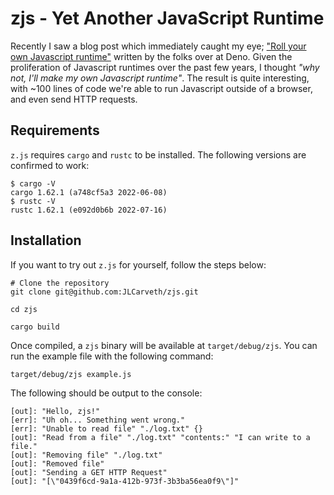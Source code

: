 # zjs - Yet Another JavaScript Runtime
Recently I saw a blog post which immediately caught my eye; ["Roll your own Javascript runtime"](https://deno.com/blog/roll-your-own-javascript-runtime) written by the folks over at Deno. Given the proliferation of Javascript runtimes over the past few years, I thought *"why not, I'll make my own Javascript runtime"*. The result is quite interesting, with ~100 lines of code we're able to run Javascript outside of a browser, and even send HTTP requests.

## Requirements
`z.js` requires `cargo` and `rustc` to be installed. The following versions are confirmed to work:
```
$ cargo -V
cargo 1.62.1 (a748cf5a3 2022-06-08)
$ rustc -V
rustc 1.62.1 (e092d0b6b 2022-07-16)
```
## Installation
If you want to try out `z.js` for yourself, follow the steps below:
```
# Clone the repository
git clone git@github.com:JLCarveth/zjs.git

cd zjs

cargo build
```
Once compiled, a `zjs` binary will be available at `target/debug/zjs`. You can run the example file with the following command:
```
target/debug/zjs example.js
```
The following should be output to the console:
```
[out]: "Hello, zjs!"
[err]: "Uh oh... Something went wrong."
[err]: "Unable to read file" "./log.txt" {}
[out]: "Read from a file" "./log.txt" "contents:" "I can write to a file."
[out]: "Removing file" "./log.txt"
[out]: "Removed file"
[out]: "Sending a GET HTTP Request"
[out]: "[\"0439f6cd-9a1a-412b-973f-3b3ba56ea0f9\"]"
```
